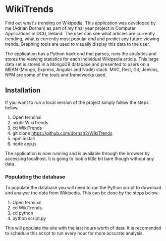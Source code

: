 # WikiTrends

Find out what's trending on Wikipedia. This application was developed by me (Adrian Dornan) as part of my final year project in Computer Applications in DCU, Ireland.
The user can see what articles are currently trending, what is currently most popular and and predict any future viewing trends. Graphing tools are used to visually display this data to the user.

The application has a Python back end that parses, runs the analytics and stores the viewing statistics for each individual Wikipedia article. This large data set is stored in a MongoDB database and presented to users on a MEAN (Mongo, Express, Angular and Node) stack. MVC, Rest, Git, Jenkins, NPM are some of the tools and frameworks used.

## Installation

If you want to run a local version of the project simply follow the steps below.

1. Open terminal
2. mkdir WikiTrends
3. cd WikiTrends
4. git clone https://github.com/dornan2/WikiTrends
5. npm install
6. node app.js

The application is now running and is available through the browser by accessing localhost. It is going to look a little bit bare though without any data.

### Populating the database

To populate the database you will need to run the Python script to download and analyse the data from Wikipedia. This can be done by the steps below.

1. Open terminal
2. cd WikiTrends
3. cd python
4. python script.py

This will populate the site with the last hours worth of data. It is recomended to schedule this script to run every hour for more accurate analysis. 
